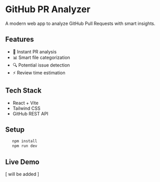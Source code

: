 # GitHub PR Analyzer
   
   A modern web app to analyze GitHub Pull Requests with smart insights.
   
   ## Features
   - 🚀 Instant PR analysis
   - 📊 Smart file categorization
   - 🔍 Potential issue detection
   - ⚡ Review time estimation
   
   ## Tech Stack
   - React + Vite
   - Tailwind CSS
   - GitHub REST API
   
   ## Setup
```bash
   npm install
   npm run dev
```
   
   ## Live Demo
   [ will be added ]
   